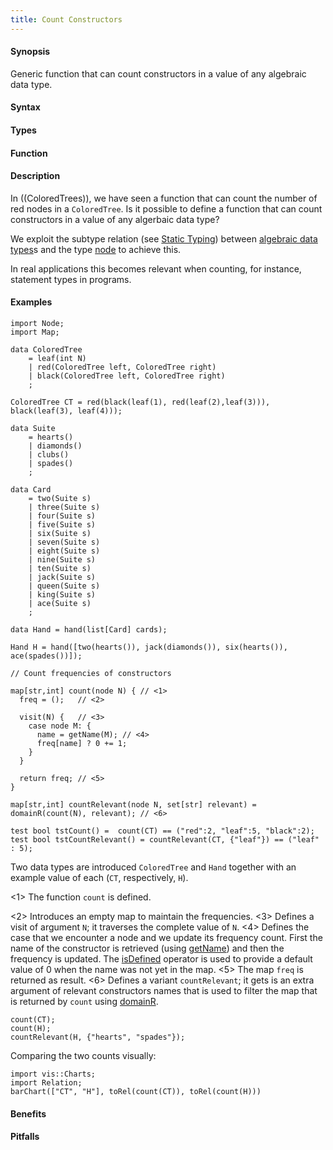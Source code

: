 ```yaml
---
title: Count Constructors
---
```


#### Synopsis

Generic function that can count constructors in a value of any algebraic data type.

#### Syntax

#### Types

#### Function

#### Description

In ((ColoredTrees)), we have seen a function that can count the number of red nodes in a `ColoredTree`.
Is it possible to define a function that can count constructors in a value of any algerbaic data type?

We exploit the subtype relation (see [Static Typing]((RascalConcepts:StaticTyping))) 
between [algebraic data types]((Rascal:Declarations-AlgebraicDataType))s 
and the type [node]((Rascal:Values-Node)) to achieve this.

In real applications this becomes relevant when counting, for instance, statement types in programs.

#### Examples

```rascal-commands
import Node;
import Map;

data ColoredTree 
    = leaf(int N)      
    | red(ColoredTree left, ColoredTree right) 
    | black(ColoredTree left, ColoredTree right)
    ;
                 
ColoredTree CT = red(black(leaf(1), red(leaf(2),leaf(3))), black(leaf(3), leaf(4)));

data Suite 
    = hearts() 
    | diamonds() 
    | clubs() 
    | spades()
    ;

data Card 
    = two(Suite s) 
    | three(Suite s) 
    | four(Suite s) 
    | five(Suite s) 
    | six(Suite s) 
    | seven(Suite s) 
    | eight(Suite s) 
    | nine(Suite s) 
    | ten(Suite s) 
    | jack(Suite s) 
    | queen(Suite s) 
    | king(Suite s) 
    | ace(Suite s)
    ;
             
data Hand = hand(list[Card] cards);

Hand H = hand([two(hearts()), jack(diamonds()), six(hearts()), ace(spades())]);

// Count frequencies of constructors

map[str,int] count(node N) { // <1>
  freq = ();   // <2>

  visit(N) {   // <3>
    case node M: { 
      name = getName(M); // <4>
      freq[name] ? 0 += 1; 
    }
  }

  return freq; // <5>
}

map[str,int] countRelevant(node N, set[str] relevant) = domainR(count(N), relevant); // <6>

test bool tstCount() =  count(CT) == ("red":2, "leaf":5, "black":2);
test bool tstCountRelevant() = countRelevant(CT, {"leaf"}) == ("leaf" : 5);
```

Two data types are introduced `ColoredTree` and `Hand` together
with an example value of each (`CT`, respectively, `H`).

<1> The function `count` is defined.

<2> Introduces an empty map to maintain the frequencies.
<3> Defines a visit of argument `N`; it traverses the complete value of `N`.
<4> Defines the case that we encounter a node and we update its frequency count.
  First the name of the constructor is retrieved (using [getName]((Library:Node-getName))) and then the
  frequency is updated. The [isDefined]((Rascal:Assignment-IsDefined)) operator is used to provide a default value of 0 when
  the name was not yet in the map.
<5> The map `freq` is returned as result.
<6> Defines a variant `countRelevant`; it gets is an extra argument of relevant constructors
names that is used to filter the map that is returned by `count` using [domainR]((Library:Map-domainR)).

```rascal-shell,continue
count(CT);
count(H);
countRelevant(H, {"hearts", "spades"});
```

Comparing the two counts visually:
```rascal-shell,continue
import vis::Charts;
import Relation;
barChart(["CT", "H"], toRel(count(CT)), toRel(count(H)))
```

#### Benefits

#### Pitfalls

